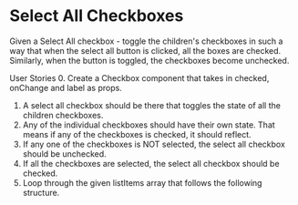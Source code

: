 # Select All Checkboxes

Given a Select All checkbox - toggle the children's checkboxes in such a way that when the select all button is clicked, all the boxes are checked. Similarly, when the button is toggled, the checkboxes become unchecked.

User Stories 0. Create a Checkbox component that takes in checked, onChange and label as props.

1. A select all checkbox should be there that toggles the state of all the children checkboxes.
2. Any of the individual checkboxes should have their own state. That means if any of the checkboxes is checked, it should reflect.
3. If any one of the checkboxes is NOT selected, the select all checkbox should be unchecked.
4. If all the checkboxes are selected, the select all checkbox should be checked.
5. Loop through the given listItems array that follows the following structure.
